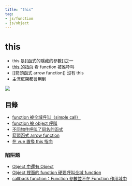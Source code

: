 ```yaml
---
title: "this"
tag: 
- js/function
- js/object 
---
```

# this
- this 是[[函式的隱藏的參數]]之一
- [this 的指向](this%20的指向.md) 看 function 被誰呼叫
- [[箭頭函式 arrow function]] 沒有 this
- 主流框架都會用到

![](this%20的指向.md#^91e83b)

## 目錄
- [function 被全域呼叫（simple call）](function%20被全域呼叫（simple%20call）.md)
- [function 被 object 呼叫](function%20被%20object%20呼叫.md)
- [不同物件呼叫了同名的函式](不同物件呼叫了同名的函式.md)
- [箭頭函式 arrow function](箭頭函式%20arrow%20function.md)
- [在 vue 置換 this 指向](在%20vue%20置換%20this%20指向.md)

### 陷阱題
- [Object 中還有 Object](Object%20中還有%20Object.md)
- [Object 裡面的 function 硬要呼叫全域 function](Object%20裡面的%20function%20硬要呼叫全域%20function.md)
- [callback function：Function 參數並不在 Function 作用域中](callback%20function：Function%20參數並不在%20Function%20作用域中.md)

